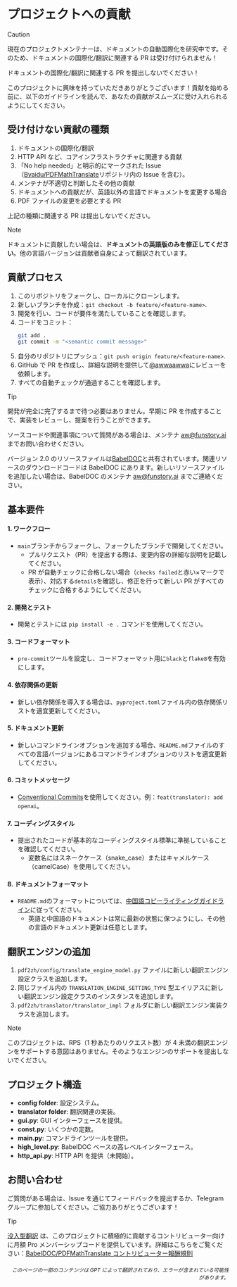 # プロジェクトへの貢献

> [!CAUTION]
>
> 現在のプロジェクトメンテナーは、ドキュメントの自動国際化を研究中です。そのため、ドキュメントの国際化/翻訳に関連する PR は受け付けられません！
>
> ドキュメントの国際化/翻訳に関連する PR を提出しないでください！

このプロジェクトに興味を持っていただきありがとうございます！貢献を始める前に、以下のガイドラインを読んで、あなたの貢献がスムーズに受け入れられるようにしてください。

## 受け付けない貢献の種類

1. ドキュメントの国際化/翻訳
2. HTTP API など、コアインフラストラクチャに関連する貢献
3. 「No help needed」と明示的にマークされた Issue（[Byaidu/PDFMathTranslate](Byaidu/PDFMathTranslate)リポジトリ内の Issue を含む）。
4. メンテナが不適切と判断したその他の貢献
5. ドキュメントへの貢献だが、英語以外の言語でドキュメントを変更する場合
6. PDF ファイルの変更を必要とする PR

上記の種類に関連する PR は提出しないでください。

> [!NOTE]
>
> ドキュメントに貢献したい場合は、**ドキュメントの英語版のみを修正してください**。他の言語バージョンは貢献者自身によって翻訳されています。

## 貢献プロセス

1. このリポジトリをフォークし、ローカルにクローンします。
2. 新しいブランチを作成：`git checkout -b feature/<feature-name>`.
3. 開発を行い、コードが要件を満たしていることを確認します。
4. コードをコミット：
   ```bash
   git add .
   git commit -m "<semantic commit message>"
   ```
5. 自分のリポジトリにプッシュ：`git push origin feature/<feature-name>`.
6. GitHub で PR を作成し、詳細な説明を提供して[@awwaawwa](https://github.com/awwaawwa)にレビューを依頼します。
7. すべての自動チェックが通過することを確認します。

> [!TIP]
>
> 開発が完全に完了するまで待つ必要はありません。早期に PR を作成することで、実装をレビューし、提案を行うことができます。
>
> ソースコードや関連事項について質問がある場合は、メンテナ aw@funstory.ai までお問い合わせください。
>
> バージョン 2.0 のリソースファイルは[BabelDOC](https://github.com/funstory-ai/BabelDOC)と共有されています。関連リソースのダウンロードコードは BabelDOC にあります。新しいリソースファイルを追加したい場合は、BabelDOC のメンテナ aw@funstory.ai までご連絡ください。

## 基本要件

<h4 id="sop">1. ワークフロー</h4>

- `main`ブランチからフォークし、フォークしたブランチで開発してください。
   - プルリクエスト（PR）を提出する際は、変更内容の詳細な説明を記載してください。
   - PR が自動チェックに合格しない場合（`checks failed`と赤い×マークで表示）、対応する`details`を確認し、修正を行って新しい PR がすべてのチェックに合格するようにしてください。


<h4 id="dev&test">2. 開発とテスト</h4>

- 開発とテストには `pip install -e .` コマンドを使用してください。


<h4 id="format">3. コードフォーマット</h4>

- `pre-commit`ツールを設定し、コードフォーマット用に`black`と`flake8`を有効にします。


<h4 id="requpdate">4. 依存関係の更新</h4>

- 新しい依存関係を導入する場合は、`pyproject.toml`ファイル内の依存関係リストを適宜更新してください。


<h4 id="docupdate">5. ドキュメント更新</h4>

- 新しいコマンドラインオプションを追加する場合、`README.md`ファイルのすべての言語バージョンにあるコマンドラインオプションのリストを適宜更新してください。


<h4 id="commitmsg">6. コミットメッセージ</h4>

- [Conventional Commits](https://www.conventionalcommits.org/en/v1.0.0/)を使用してください。例：`feat(translator): add openai`。


<h4 id="codestyle">7. コーディングスタイル</h4>

- 提出されたコードが基本的なコーディングスタイル標準に準拠していることを確認してください。
   - 変数名にはスネークケース（snake_case）またはキャメルケース（camelCase）を使用してください。


<h4 id="doctypo">8. ドキュメントフォーマット</h4>

- `README.md`のフォーマットについては、[中国語コピーライティングガイドライン](https://github.com/sparanoid/chinese-copywriting-guidelines)に従ってください。
   - 英語と中国語のドキュメントは常に最新の状態に保つようにし、その他の言語のドキュメント更新は任意とします。

## 翻訳エンジンの追加

1. `pdf2zh/config/translate_engine_model.py` ファイルに新しい翻訳エンジン設定クラスを追加します。
2. 同じファイル内の `TRANSLATION_ENGINE_SETTING_TYPE` 型エイリアスに新しい翻訳エンジン設定クラスのインスタンスを追加します。
3. `pdf2zh/translator/translator_impl` フォルダに新しい翻訳エンジン実装クラスを追加します。

> [!NOTE]
>
> このプロジェクトは、RPS（1 秒あたりのリクエスト数）が 4 未満の翻訳エンジンをサポートする意図はありません。そのようなエンジンのサポートを提出しないでください。

## プロジェクト構造

- **config folder**: 設定システム。
- **translator folder**: 翻訳関連の実装。
- **gui.py**: GUI インターフェースを提供。
- **const.py**: いくつかの定数。
- **main.py**: コマンドラインツールを提供。
- **high_level.py**: BabelDOC ベースの高レベルインターフェース。
- **http_api.py**: HTTP API を提供（未開始）。

## お問い合わせ

ご質問がある場合は、Issue を通じてフィードバックを提出するか、Telegram グループに参加してください。ご協力ありがとうございます！

> [!TIP]
>
> [没入型翻訳](https://immersivetranslate.com) は、このプロジェクトに積極的に貢献するコントリビューター向けに月額 Pro メンバーシップコードを提供しています。詳細はこちらをご覧ください：[BabelDOC/PDFMathTranslate コントリビューター報酬規則](https://funstory-ai.github.io/BabelDOC/CONTRIBUTOR_REWARD/)

<div align="right"> 
<h6><small>このページの一部のコンテンツは GPT によって翻訳されており、エラーが含まれている可能性があります。</small></h6>